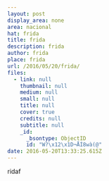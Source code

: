 ```yaml
---
layout: post
display_area: none
area: nacional
hat: frida
title: frida
description: frida
author: frida
place: frida
url: /2016/05/20/frida/
files:
  - link: null
    thumbnail: null
    medium: null
    small: null
    title: null
    cover: true
    credits: null
    subtitle: null
    _id:
      _bsontype: ObjectID
      id: "W?\x12\x1D¬ÅÍ8wà(@"
date: 2016-05-20T13:33:25.615Z
---
```

<p>ridaf</p>

